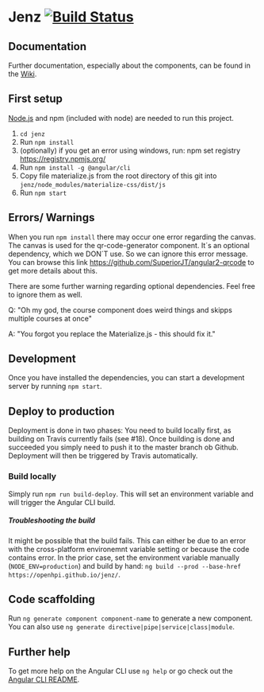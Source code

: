 # Jenz [![Build Status](https://travis-ci.org/openHPI/jenz.svg?branch=master)](https://travis-ci.org/openHPI/jenz)
## Documentation
Further documentation, especially about the components, can be found in the [Wiki](https://github.com/openHPI/jenz/wiki).

## First setup
[Node.js](https://nodejs.org/en/download/) and npm (included with node) are needed to run this project.
1. `cd jenz`
2. Run `npm install`
3. (optionally) if you get an error using windows, run: npm set registry https://registry.npmjs.org/
4. Run `npm install -g @angular/cli`
5. Copy file materialize.js from the root directory of this git into `jenz/node_modules/materialize-css/dist/js`
5. Run `npm start`

## Errors/ Warnings

When you run `npm install` there may occur one error regarding the canvas. The canvas is used for the qr-code-generator component. It´s an optional dependency, which we DON´T use. So we can ignore this error message. You can browse this link https://github.com/SuperiorJT/angular2-qrcode to get more details about this.

There are some further warning regarding optional dependencies. Feel free to ignore them as well.

Q: "Oh my god, the course component does weird things and skipps multiple courses at once"

A: "You forgot you replace the Materialize.js - this should fix it."

## Development
Once you have installed the dependencies, you can start a development server by running `npm start`.

## Deploy to production
Deployment is done in two phases: You need to build locally first, as building on Travis currently fails (see #18). Once building is done and succeeded you simply need to push it to the master branch ob Github.
Deployment will then be triggered by Travis automatically.

### Build locally
Simply run `npm run build-deploy`. This will set an environment variable and will trigger the Angular CLI build.

##### Troubleshooting the build
It might be possible that the build fails. This can either be due to an error with the cross-platform environemnt variable setting or because the code contains error.
In the prior case, set the environment variable manually (`NODE_ENV=production`) and build by hand: `ng build --prod --base-href https://openhpi.github.io/jenz/`.

## Code scaffolding

Run `ng generate component component-name` to generate a new component. You can also use `ng generate directive|pipe|service|class|module`.

## Further help

To get more help on the Angular CLI use `ng help` or go check out the [Angular CLI README](https://github.com/angular/angular-cli/blob/master/README.md).
